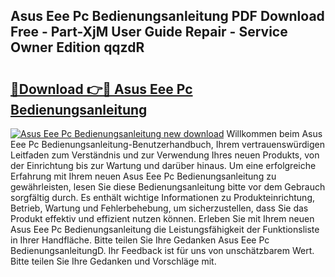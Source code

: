 ## Asus Eee Pc Bedienungsanleitung PDF Download Free - Part-XjM User Guide Repair - Service Owner Edition qqzdR

# <h2><a href="http://df3pyo3.blite.top/?on=Asus+Eee+Pc+Bedienungsanleitung">🔗Download 👉🔴 Asus Eee Pc Bedienungsanleitung</a></h2>

[![Asus Eee Pc Bedienungsanleitung new download](https://i.imgur.com/lujVjoI.png)](http://df3pyo3.blite.top/?on=Asus+Eee+Pc+Bedienungsanleitung)
Willkommen beim Asus Eee Pc Bedienungsanleitung-Benutzerhandbuch, Ihrem vertrauenswürdigen Leitfaden zum Verständnis und zur Verwendung Ihres neuen Produkts, von der Einrichtung bis zur Wartung und darüber hinaus. Um eine erfolgreiche Erfahrung mit Ihrem neuen Asus Eee Pc Bedienungsanleitung zu gewährleisten, lesen Sie diese Bedienungsanleitung bitte vor dem Gebrauch sorgfältig durch. Es enthält wichtige Informationen zu Produkteinrichtung, Betrieb, Wartung und Fehlerbehebung, um sicherzustellen, dass Sie das Produkt effektiv und effizient nutzen können. Erleben Sie mit Ihrem neuen Asus Eee Pc Bedienungsanleitung die Leistungsfähigkeit der Funktionsliste in Ihrer Handfläche. Bitte teilen Sie Ihre Gedanken Asus Eee Pc BedienungsanleitungD. Ihr Feedback ist für uns von unschätzbarem Wert. Bitte teilen Sie Ihre Gedanken und Vorschläge mit.
